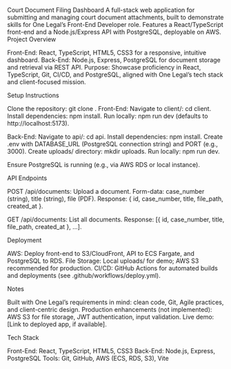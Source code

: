 Court Document Filing Dashboard
A full-stack web application for submitting and managing court document attachments, built to demonstrate skills for One Legal’s Front-End Developer role. Features a React/TypeScript front-end and a Node.js/Express API with PostgreSQL, deployable on AWS.
Project Overview

Front-End: React, TypeScript, HTML5, CSS3 for a responsive, intuitive dashboard.
Back-End: Node.js, Express, PostgreSQL for document storage and retrieval via REST API.
Purpose: Showcase proficiency in React, TypeScript, Git, CI/CD, and PostgreSQL, aligned with One Legal’s tech stack and client-focused mission.

Setup Instructions

Clone the repository: git clone <repo-url>.
Front-End:
Navigate to client/: cd client.
Install dependencies: npm install.
Run locally: npm run dev (defaults to http://localhost:5173).

Back-End:
Navigate to api/: cd api.
Install dependencies: npm install.
Create .env with DATABASE_URL (PostgreSQL connection string) and PORT (e.g., 3000).
Create uploads/ directory: mkdir uploads.
Run locally: npm run dev.

Ensure PostgreSQL is running (e.g., via AWS RDS or local instance).

API Endpoints

POST /api/documents: Upload a document.
Form-data: case_number (string), title (string), file (PDF).
Response: { id, case_number, title, file_path, created_at }.

GET /api/documents: List all documents.
Response: [{ id, case_number, title, file_path, created_at }, ...].

Deployment

AWS: Deploy front-end to S3/CloudFront, API to ECS Fargate, and PostgreSQL to RDS.
File Storage: Local uploads/ for demo; AWS S3 recommended for production.
CI/CD: GitHub Actions for automated builds and deployments (see .github/workflows/deploy.yml).

Notes

Built with One Legal’s requirements in mind: clean code, Git, Agile practices, and client-centric design.
Production enhancements (not implemented): AWS S3 for file storage, JWT authentication, input validation.
Live demo: [Link to deployed app, if available].

Tech Stack

Front-End: React, TypeScript, HTML5, CSS3
Back-End: Node.js, Express, PostgreSQL
Tools: Git, GitHub, AWS (ECS, RDS, S3), Vite
